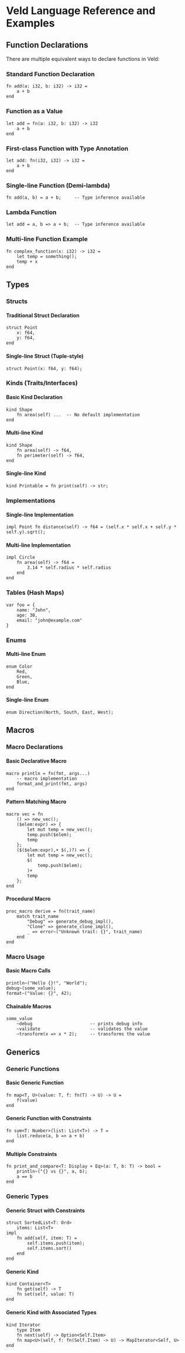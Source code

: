 # Veld Language Reference and Examples

## Function Declarations

There are multiple equivalent ways to declare functions in Veld:

### Standard Function Declaration
```veld
fn add(a: i32, b: i32) -> i32 =
    a + b
end
```

### Function as a Value
```veld
let add = fn(a: i32, b: i32) -> i32
    a + b
end
```

### First-class Function with Type Annotation
```veld
let add: fn(i32, i32) -> i32 =
    a + b
end
```

### Single-line Function (Demi-lambda)
```veld
fn add(a, b) = a + b;     -- Type inference available
```

### Lambda Function
```veld
let add = a, b => a + b;  -- Type inference available
```

### Multi-line Function Example
```veld
fn complex_function(x: i32) -> i32 =
    let temp = something();
    temp + x
end
```

## Types

### Structs

#### Traditional Struct Declaration
```veld
struct Point
    x: f64,
    y: f64,
end
```

#### Single-line Struct (Tuple-style)
```veld
struct Point(x: f64, y: f64);
```

### Kinds (Traits/Interfaces)

#### Basic Kind Declaration
```veld
kind Shape
    fn area(self) ...  -- No default implementation
end
```

#### Multi-line Kind
```veld
kind Shape
    fn area(self) -> f64,
    fn perimeter(self) -> f64,
end
```

#### Single-line Kind
```veld
kind Printable = fn print(self) -> str;
```

### Implementations

#### Single-line Implementation
```veld
impl Point fn distance(self) -> f64 = (self.x * self.x + self.y * self.y).sqrt();
```

#### Multi-line Implementation
```veld
impl Circle
    fn area(self) -> f64 =
        3.14 * self.radius * self.radius
    end
end
```

### Tables (Hash Maps)
```veld
var foo = {
    name: "John",
    age: 30,
    email: "john@example.com"
}
```

### Enums

#### Multi-line Enum
```veld
enum Color
    Red,
    Green,
    Blue,
end
```

#### Single-line Enum
```veld
enum Direction(North, South, East, West);
```

## Macros

### Macro Declarations

#### Basic Declarative Macro
```veld
macro println = fn(fmt, args...)
    -- macro implementation
    format_and_print(fmt, args)
end
```

#### Pattern Matching Macro
```veld
macro vec = fn
    () => new_vec();
    ($elem:expr) => {
        let mut temp = new_vec();
        temp.push($elem);
        temp
    };
    ($($elem:expr),+ $(,)?) => {
        let mut temp = new_vec();
        $(
            temp.push($elem);
        )+
        temp
    };
end
```

#### Procedural Macro
```veld
proc_macro derive = fn(trait_name)
    match trait_name
        "Debug" => generate_debug_impl(),
        "Clone" => generate_clone_impl(),
        _ => error~("Unknown trait: {}", trait_name)
    end
end
```

### Macro Usage

#### Basic Macro Calls
```veld
println~("Hello {}!", "World");
debug~(some_value);
format~("Value: {}", 42);
```

#### Chainable Macros
```veld
some_value
    ~debug                      -- prints debug info
    ~validate                   -- validates the value
    ~transform(x => x * 2);     -- transforms the value
```

## Generics

### Generic Functions

#### Basic Generic Function
```veld
fn map<T, U>(value: T, f: fn(T) -> U) -> U =
    f(value)
end
```

#### Generic Function with Constraints
```veld
fn sum<T: Number>(list: List<T>) -> T =
    list.reduce(a, b => a + b)
end
```

#### Multiple Constraints
```veld
fn print_and_compare<T: Display + Eq>(a: T, b: T) -> bool =
    println~("{} vs {}", a, b);
    a == b
end
```

### Generic Types

#### Generic Struct with Constraints
```veld
struct SortedList<T: Ord>
    items: List<T>
impl
    fn add(self, item: T) =
        self.items.push(item);
        self.items.sort()
    end
end
```

#### Generic Kind
```veld
kind Container<T>
    fn get(self) -> T
    fn set(self, value: T)
end
```

#### Generic Kind with Associated Types
```veld
kind Iterator
    type Item
    fn next(self) -> Option<Self.Item>
    fn map<U>(self, f: fn(Self.Item) -> U) -> MapIterator<Self, U>
end
```
